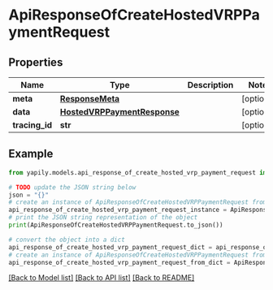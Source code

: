# ApiResponseOfCreateHostedVRPPaymentRequest


## Properties

Name | Type | Description | Notes
------------ | ------------- | ------------- | -------------
**meta** | [**ResponseMeta**](ResponseMeta.md) |  | [optional] 
**data** | [**HostedVRPPaymentResponse**](HostedVRPPaymentResponse.md) |  | [optional] 
**tracing_id** | **str** |  | [optional] 

## Example

```python
from yapily.models.api_response_of_create_hosted_vrp_payment_request import ApiResponseOfCreateHostedVRPPaymentRequest

# TODO update the JSON string below
json = "{}"
# create an instance of ApiResponseOfCreateHostedVRPPaymentRequest from a JSON string
api_response_of_create_hosted_vrp_payment_request_instance = ApiResponseOfCreateHostedVRPPaymentRequest.from_json(json)
# print the JSON string representation of the object
print(ApiResponseOfCreateHostedVRPPaymentRequest.to_json())

# convert the object into a dict
api_response_of_create_hosted_vrp_payment_request_dict = api_response_of_create_hosted_vrp_payment_request_instance.to_dict()
# create an instance of ApiResponseOfCreateHostedVRPPaymentRequest from a dict
api_response_of_create_hosted_vrp_payment_request_from_dict = ApiResponseOfCreateHostedVRPPaymentRequest.from_dict(api_response_of_create_hosted_vrp_payment_request_dict)
```
[[Back to Model list]](../README.md#documentation-for-models) [[Back to API list]](../README.md#documentation-for-api-endpoints) [[Back to README]](../README.md)


